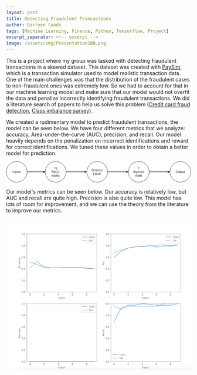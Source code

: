 ```yaml
---
layout: post
title: Detecting Fraudulent Transactions
author: Darryen Sands
tags: [Machine Learning, Finance, Python, Tensorflow, Project]
excerpt_separator: <!-- excerpt -->
image: /assets/img/Presentation1NN.png
---
```


This is a project where my group was tasked with detecting fraudulent transactions in a skewed dataset. This dataset was created with [PaySim](https://github.com/EdgarLopezPhD/PaySim), which is a transaction simulator used to model realistic transaction data. One of the main challenges was that the distribution of the fraudulent cases to non-fraudulent ones was extremely low. So we had to account for that in our machine learning model and make sure that our model would not overfit the data and penalize incorrectly identifying fraudulent transactions. We did a literature search of papers to help us solve this problem ([Credit card fraud detection](https://www.sciencedirect.com/science/article/abs/pii/S0020025519304451), [Class imbalance survey](https://journalofbigdata.springeropen.com/articles/10.1186/s40537-019-0192-5)). 

<!-- excerpt -->

We created a rudimentary model to predict fraudulent transactions, the model can be seen below. We have four different metrics that we analyze: accuracy, Area-under-the-curve (AUC), precision, and recall. Our model heavily depends on the penalization on incorrect identifications and reward for correct identifications. We tuned these values in order to obtain a better model for prediction. 


<img src="\assets\img\Presentation1NN.png" alt="Neural network" class="center">

Our model's metrics can be seen below. Our accuracy is relatively low, but AUC and recall are quite high. Precision is also quite low. This model has lots of room for improvement, and we can use the theory from the literature to improve our metrics. 

<img src="\assets\img\ModelMetrics.png" alt="Model metrics" class="center">
